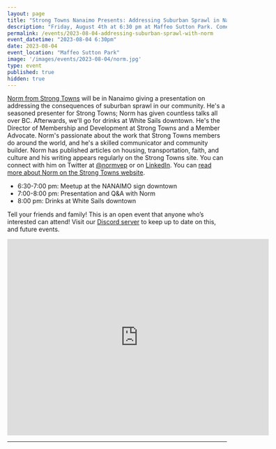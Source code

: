 ```yaml
---
layout: page
title: "Strong Towns Nanaimo Presents: Addressing Suburban Sprawl in Nanaimo with Norm"
description: "Friday, August 4th at 6:30 pm at Maffeo Sutton Park. Come learn about the consequences of suburban sprawl in our community."
permalink: /events/2023-08-04-addressing-suburban-sprawl-with-norm
event_datetime: "2023-08-04 6:30pm"
date: 2023-08-04
event_location: "Maffeo Sutton Park"
image: '/images/events/2023-08-04/norm.jpg'
type: event
published: true
hidden: true
---
```


[Norm from Strong Towns](https://www.strongtowns.org/contributors-journal/2022/7/26/norm-van-eeden-petersman) will be in Nanaimo giving a presentation on addressing the consequences of suburban sprawl in our community. He's a seasoned presenter for Strong Towns; Norm has given countless talks all over BC. Afterwards, we'll go for drinks at White Sails downtown. He's the Director of Membership and Development at Strong Towns and a Member Advocate. Norm's passionate about the work that Strong Towns members do around the world, and he's a skilled communicator and community builder. Norm has published articles on housing, transportation, faith, and culture and his writing appears regularly on the Strong Towns site. You can connect with him on Twitter at [@normvep](https://twitter.com/normvep) or on [LinkedIn](https://www.linkedin.com/in/normvep/). You can [read more about Norm on the Strong Towns website](https://www.strongtowns.org/contributors-journal/2022/7/26/norm-van-eeden-petersman).

- 6:30-7:00 pm: Meetup at the NANAIMO sign downtown
- 7:00-8:00 pm: Presentation and Q&A with Norm
- 8:00 pm: Drinks at White Sails downtown

Tell your friends and family! This is an open event that anyone who’s interested can attend!
Visit our [Discord server](https://discord.gg/55gzSQPBmk?event=1126307299913367592) to keep up to date on this, and future events.

<iframe src="https://www.google.com/maps/embed?pb=!1m18!1m12!1m3!1d2608.5633990002148!2d-123.94119222251874!3d49.1708948786624!2m3!1f0!2f0!3f0!3m2!1i1024!2i768!4f13.1!3m3!1m2!1s0x5488a15eeca0c129%3A0xffb77d119abfc670!2sMaffeo%20Sutton%20Park!5e0!3m2!1sen!2sca!4v1690325347597!5m2!1sen!2sca" width="600" height="450" style="border:0;" allowfullscreen="" loading="lazy" referrerpolicy="no-referrer-when-downgrade"></iframe>

***